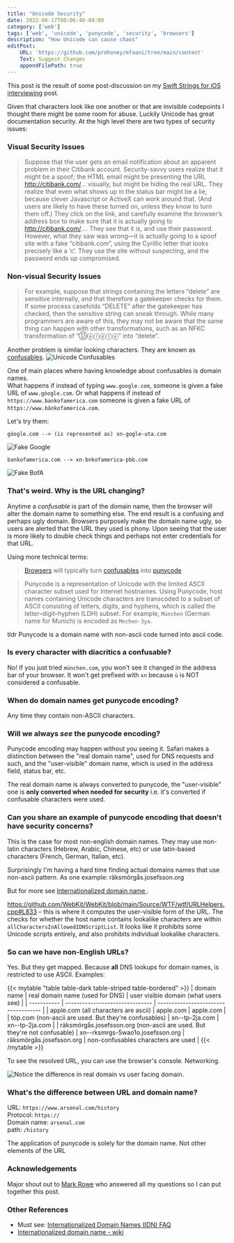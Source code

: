 ```yaml
---
title: "Unicode Security"
date: 2022-06-17T00:06:40-04:00
category: ['web']
tags: ['web', 'unicode', 'punycode', 'security', 'browsers']
description: "How Unicode can cause chaos"
editPost:
    URL: 'https://github.com/prohoney/mfaani/tree/main/content'
    Text: Suggest Changes
    appendFilePath: true
---
```


This post is the result of some post-discussion on my [Swift Strings for iOS interviewing](https://mfaani.com/posts/interviewing/string/) post. 

Given that characters look like one another or that are invisible codepoints I thought there might be some room for abuse. Luckily Unicode has great documentation security. At the high level there are two types of security issues:

### Visual Security Issues

> Suppose that the user gets an email notification about an apparent problem in their Citibank account. Security-savvy users realize that it might be a spoof; the HTML email might be presenting the URL http://citibank.com/... visually, but might be hiding the real URL. They realize that even what shows up in the status bar might be a lie, because clever Javascript or ActiveX can work around that. (And users are likely to have these turned on, unless they know to turn them off.) They click on the link, and carefully examine the browser’s address box to make sure that it is actually going to http://citibank.com/.... They see that it is, and use their password. However, what they saw was wrong—it is actually going to a spoof site with a fake “citibank.com”, using the Cyrillic letter that looks precisely like a ‘c’. They use the site without suspecting, and the password ends up compromised.

### Non-visual Security Issues

> For example, suppose that strings containing the letters “delete” are sensitive internally, and that therefore a gatekeeper checks for them. If some process casefolds “DELETE” after the gatekeeper has checked, then the sensitive string can sneak through. While many programmers are aware of this, they may not be aware that the same thing can happen with other transformations, such as an NFKC transformation of “Ⓓⓔⓛⓔⓣⓔ” into “delete”.


Another problem is similar looking characters. They are known as [confusables](https://util.unicode.org/UnicodeJsps/confusables.jsp).
![Unicode Confusables](images/confusables.png "Similar looking characters")

One of main places where having knowledge about confusables is domain names.  
What happens if instead of typing `www.google.com`, someone is given a fake URL of `www.gòogle.com`. 
Or what happens if instead of `https://www.bankofamerica.com` someone is given a fake URL of `https://www.bânkofamerica.com`. 

Let's try them: 
   
```
gòogle.com --> (is represented as) xn-gogle-uta.com
```

![Fake Google](images/fake-google.png "The punycode encoding is different")


```
bankofamerica.com --> xn-bnkofamerica-pbb.com
```

![Fake BofA](images/fake-bankofamerica.png "The punycode encoding is different")

### That's weird. Why is the URL changing?

Anytime a _confusable_ is part of the domain name, then the browser will alter the domain name to something else. The end result is a confusing and perhaps ugly domain. Browsers purposely make the domain name ugly, so users are alerted that the URL they used is phony. Upon seeing that the user is more likely to double check things and perhaps not enter credentials for that URL.

Using more technical terms:

> [Browsers](https://en.wikipedia.org/wiki/Web_browser) will typically turn [confusables](https://util.unicode.org/UnicodeJsps/confusables.jsp) into [punycode](https://en.wikipedia.org/wiki/Punycode)

> Punycode is a representation of Unicode with the limited ASCII character subset used for Internet hostnames. Using Punycode, host names containing Unicode characters are transcoded to a subset of ASCII consisting of letters, digits, and hyphens, which is called the letter–digit–hyphen (LDH) subset. For example, `München` (German name for Munich) is encoded as `Mnchen-3ya`.

tldr Punycode is a domain name with non-ascii code turned into ascii code. 

### Is every character with diacritics a confusable? 

No! If you just tried `münchen.com`, you won't see it changed in the address bar of your browser. 
It won't get prefixed with `xn` because `ü` is NOT considered a confusable. 

### When do domain names get punycode encoding?
Any time they contain non-ASCII characters.
### Will we always _see_ the punycode encoding?

Punycode encoding may happen without you seeing it. Safari makes a distinction between the "real domain name", used for DNS requests and such, and the "user-visible" domain name, which is used in the address field, status bar, etc.

The real domain name is always converted to punycode, the "user-visible" one is **only converted when needed for security** i.e. it's converted if confusable characters were used. 

### Can you share an example of punycode encoding that doesn't have security concerns?
This is the case for most non-english domain names. 
They may use non-latin characters (Hebrew, Arabic, Chinese, etc) or use latin-based characters (French, German, Italian, etc).

Surprisingly I'm having a hard time finding actual domains names that use non-ascii pattern. As one example: räksmörgås.josefsson.org 

But for more see [Internationalized domain name
](https://en.wikipedia.org/wiki/Internationalized_domain_name). 

https://github.com/WebKit/WebKit/blob/main/Source/WTF/wtf/URLHelpers.cpp#L833 – this is where it computes the user-visible form of the URL. The checks for whether the host name contains lookalike characters are within `allCharactersInAllowedIDNScriptList`. It looks like it prohibits some Unicode scripts entirely, and also prohibits individual lookalike characters.
### So can we have non-English URLs?
Yes. But they get mapped. Because **all** DNS lookups for domain names, is restricted to use ASCII. 
Examples:

{{< mytable "table table-dark table-striped table-bordered" >}}
| domain name | real domain name (used for DNS) | user visible domain (what users see) | 
| ----------- | ------------------------------- | ------------------------------------ | 
| apple.com (all characters are ascii) | apple.com | apple.com | 
| tòp.com (non-ascii are used. But they're confusables) | xn--tp-2ja.com | xn--tp-2ja.com  |
| räksmörgås.josefsson.org (non-ascii are used. But they're not confusable) |  xn--rksmrgs-5wao1o.josefsson.org | räksmörgås.josefsson.org | non-confusables characters are used |
{{< /mytable >}}


To see the resolved URL, you can use the browser's console. Networking. 

![](images/domain-withnonasciicharacters.png "Notice the difference in real domain vs user facing domain.")

### What's the difference between URL and domain name? 
URL: `https://www.arsenal.com/history`  
Protocol: `https://`  
Domain name: `arsenal.com`  
path: `/history`

The application of punycode is solely for the domain name. Not other elements of the URL


### Acknowledgements 

Major shout out to [Mark Rowe](https://twitter.com/bdash) who answered all my questions so I can put together this post. 

### Other References
- Must see: [Internationalized Domain Names (IDN) FAQ](https://unicode.org/faq/idn.html)
- [Internationalized domain name - wiki](https://en.wikipedia.org/wiki/Internationalized_domain_name)